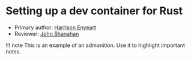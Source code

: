 # Setting up a dev container for Rust

* Primary author: [Harrison Enyeart](https://github.com/HJEunc)
* Reviewer: [John Shanahan](https://github.com/JoeShans21)

!!! note
    This is an example of an admonition. Use it to highlight important notes.